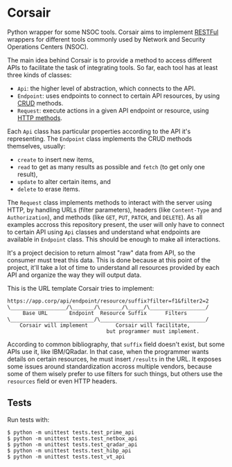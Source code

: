 # Corsair
Python wrapper for some NSOC tools.  Corsair aims to implement [RESTFul](https://en.wikipedia.org/wiki/Representational_state_transfer) wrappers for different tools commonly used by Network and Security Operations Centers (NSOC).

The main idea behind Corsair is to provide a method to access different APIs to facilitate the task of integrating tools.  So far, each tool has at least three kinds of classes:

* `Api`: the higher level of abstraction, which connects to the API.
* `Endpoint`: uses endpoints to connect to certain API resources, by using [CRUD](https://en.wikipedia.org/wiki/Create,_read,_update_and_delete) methods.
* `Request`: execute actions in a given API endpoint or resource, using [HTTP methods](https://developer.mozilla.org/en-US/docs/Web/HTTP/Methods).

Each `Api` class has particular properties according to the API it's representing.  The `Endpoint` class implements the CRUD methods themselves, usually:

* `create` to insert new items,
* `read` to get as many results as possible and `fetch` (to get only one result),
* `update` to alter certain items, and
* `delete` to erase items.

The `Request` class implements methods to interact with the server using HTTP, by handling URLs (filter parameters), headers (like `Content-Type` and `Authorization`), and methods (like `GET`, `PUT`, `PATCH`, and `DELETE`).  As all examples accross this repository present, the user will only have to connect to certain API using `Api` classes and understand what endpoints are available in `Endpoint` class.  This should be enough to make all interactions.

It's a project decision to return almost "raw" data from API, so the consumer must treat this data.  This is done because at this point of the project, it'll take a lot of time to understand all resources provided by each API and organize the way they will output data.

This is the URL template Corsair tries to implement:

```
https://app.corp/api/endpoint/resource/suffix?filter=f1&filter2=2
\__________________/\_______/\_______/\_____/\__________________/
     Base URL       Endpoint  Resource Suffix      Filters
\___________________________/\__________________________________/
    Corsair will implement         Corsair will facilitate,
                                but programmer must implement.
```

According to common bibliography, that `suffix` field doesn't exist, but some APIs use it, like IBM/QRadar.  In that case, when the programmer wants details on certain resources, he must insert `/results` in the URL.  It exposes some issues around standardization accross multiple vendors, because some of them wisely prefer to use filters for such things, but others use the `resources` field or even HTTP headers.


## Tests
Run tests with:

```
$ python -m unittest tests.test_prime_api
$ python -m unittest tests.test_netbox_api
$ python -m unittest tests.test_qradar_api
$ python -m unittest tests.test_hibp_api
$ python -m unittest tests.test_vt_api
```
